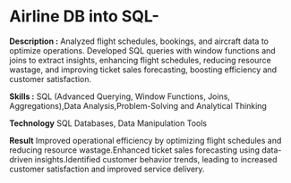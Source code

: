 # Airline DB into SQL-
**Description :** Analyzed flight schedules, bookings, and aircraft data to optimize operations. Developed SQL queries with window functions and joins to extract insights, enhancing flight schedules, reducing resource wastage, and improving ticket sales forecasting, boosting efficiency and customer satisfaction.
<br>

**Skills :** SQL (Advanced Querying, Window Functions, Joins, Aggregations),Data Analysis,Problem-Solving and Analytical Thinking
<br>

**Technology** SQL Databases, Data Manipulation Tools
<br>

**Result** Improved operational efficiency by optimizing flight schedules and reducing resource wastage.Enhanced ticket sales forecasting using data-driven insights.Identified customer behavior trends, leading to increased customer satisfaction and improved service delivery.
